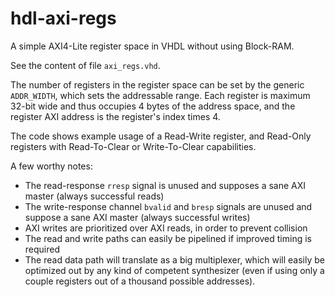 # hdl-axi-regs
A simple AXI4-Lite register space in VHDL without using Block-RAM.

See the content of file `axi_regs.vhd`.

The number of registers in the register space can be set by the generic `ADDR_WIDTH`, which sets the addressable range. Each register is maximum 32-bit wide and thus occupies 4 bytes of the address space, and the register AXI address is the register's index times 4.

The code shows example usage of a Read-Write register, and Read-Only registers with Read-To-Clear or Write-To-Clear capabilities.

A few worthy notes:
- The read-response `rresp` signal is unused and supposes a sane AXI master (always successful reads)
- The write-response channel `bvalid` and `bresp` signals are unused and suppose a sane AXI master (always successful writes)
- AXI writes are prioritized over AXI reads, in order to prevent collision
- The read and write paths can easily be pipelined if improved timing is required
- The read data path will translate as a big multiplexer, which will easily be optimized out by any kind of competent synthesizer (even if using only a couple registers out of a thousand possible addresses).
